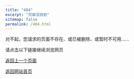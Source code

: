 ```yaml
---
title: "404"
excerpt: "页面没找到"
sitemap: false
permalink: /404.html
---
```


对不起，您请求的页面不存在、或已被删除、或暂时不可用......

请点击以下链接继续浏览网页

<a href="url" onclick="javascript:history.back(-1);return false;">返回上一个页面</a>

[返回网站首页](https://zhuyuanxiang.github.io/)

<script type="text/javascript" src="https://qzonestyle.gtimg.cn/qzone/hybrid/app/404/search_children.js" charset="utf-8">
</script>

<script type="text/javascript" src="https://qzonestyle.gtimg.cn/qzone/hybrid/app/404/search_children.js?edition=small" charset="utf-8">
</script>
